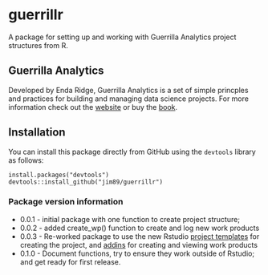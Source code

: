 # guerrillr

A package for setting up and working with Guerrilla Analytics project structures from R.

## Guerrilla Analytics

Developed by Enda Ridge, Guerrilla Analytics is a set of simple princples and practices for building and managing data science projects. For more information check out the [website](http://guerrilla-analytics.net/) or buy the [book](http://guerrilla-analytics.net/book/).

## Installation

You can install this package directly from GitHub using the `devtools` library as follows:

```
install.packages("devtools")
devtools::install_github("jim89/guerrillr")
```

### Package version information

* 0.0.1 - initial package with one function to create project structure;
* 0.0.2 - added create_wp() function to create and log new work products
* 0.0.3 - Re-worked package to use the new Rstudio [project
templates](https://rstudio.github.io/rstudio-extensions/rstudio_project_templates.html)
for creating the project, and [addins](https://rstudio.github.io/rstudioaddins/)
for creating and viewing work products
* 0.1.0 - Document functions, try to ensure they work outside of Rstudio; and
get ready for first release.